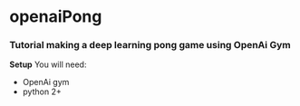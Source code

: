 # openaiPong
### Tutorial making a deep learning pong game using OpenAi Gym
**Setup**
You will need:
- OpenAi gym
- python 2+
